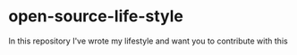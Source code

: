 # open-source-life-style
In this repository I've wrote my lifestyle and want you to contribute with this
